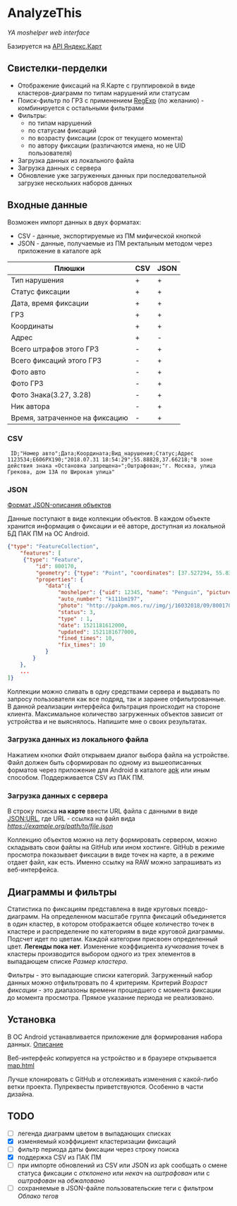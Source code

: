 # AnalyzeThis
_YA moshelper web interface_

Базируется на [API Яндекс.Карт](https://tech.yandex.ru/maps/)

## Свистелки-перделки
* Отображение фиксаций на Я.Карте с группировкой в виде кластеров-диаграмм по типам нарушений или статусам
* Поиск-фильтр по ГРЗ с применением [RegExp](https://developer.mozilla.org/en-US/docs/Web/JavaScript/Reference/Global_Objects/RegExp) (по желанию) - комбинируется с остальными фильтрами
* Фильтры:
  * по типам нарушений
  * по статусам фиксаций
  * по возрасту фиксации (срок от текущего момента)
  * по автору фиксации (различаются имена, но не UID пользователя)
 * Загрузка данных из локального файла
 * Загрузка данных с сервера
 * Обновление уже загруженных данных при последовательной загрузке нескольких наборов данных
 
 ## Входные данные
 Возможен импорт данных в двух форматах:
 * CSV - данные, экспортируемые из ПМ мифической кнопкой
 * JSON - данные, получаемые из ПМ ректальным методом через приложение в каталоге apk
 
Плюшки|CSV|JSON
------|---|----
Тип нарушения|+|+
Статус фиксации|+|+
Дата, время фиксации|+|+
ГРЗ|+|+
Координаты|+|+
Адрес|+|-
Всего штрафов этого ГРЗ|-|+
Всего фиксаций этого ГРЗ|-|+
Фото авто|-|+
Фото ГРЗ|-|+
Фото Знака(3.27, 3.28)|-|+
Ник автора|-|+
Время, затраченное на фиксацию|-|+
 
### CSV 
```csv 
 ID;"Номер авто";Дата;Координата;Вид_нарушения;Статус;Адрес
1123534;E606PX190;"2018.07.31 18:54:29";55.88828,37.66218;"В зоне действия знака «Остановка запрещена»";Оштрафован;"г. Москва, улица Грекова, дом 13А по Широкая улица"
```
### JSON
 [Формат JSON-описания объектов](https://tech.yandex.ru/maps/doc/jsapi/2.1/dg/concepts/object-manager/frontend-docpage/#concept_csl_v4p_fbb)

Данные поступают в виде коллекции объектов. 
В каждом объекте хранится информация о фиксации и её авторе, доступная из локальной БД ПАК ПМ на ОС Android. 

```json
{"type": "FeatureCollection",
    "features": [
     {"type": "Feature", 
         "id": 800170, 
         "geometry": {"type": "Point", "coordinates": [37.527294, 55.83938]}, 
         "properties": {
            "data":{
                "moshelper": {"uid": 12345, "name": "Penguin", "picture": "http://pakpm.mos.ru/img/ava/c4d5aad4d24a2b093a5564fa547a46b8.jpeg" },
                "auto_number": "k111bm197",
                "photo": "http://pakpm.mos.ru//img/j/16032018/09/800170/small/672004aa346f1b3a3d5aa6a236d5ac0b.jpeg",
                "status": 3,
                "type" : 1,
                "date": 1521181612000,
                "updated": 1521181677000,
                "fined_times": 10,
                "fix_times": 10
            }
        }
    },   
    ...
]}

```
Коллекции можно сливать в одну средствами сервера и выдавать по запросу пользователя как все подряд, так и заранее отфильтрованные. В данной реализации интерфейса фильтрация происходит на стороне клиента. Максимальное количество загруженных объектов зависит от устройства и не выяснялось. Напишите мне о своих результатах.

### Загрузка данных из локального файла
Нажатием кнопки _Файл_ открываем диалог выбора файла на устройстве. Файл должен быть сформирован по одному из вышеописанных форматов через приложение для Android в каталоге [apk](/apk) или иным способом. Поддерживается CSV из ПАК ПМ.

### Загрузка данных с сервера
В строку поиска **на карте** ввести URL файла с данными в виде <JSON:URL>, где URL - ссылка на файл вида _https://example.org/path/to/file.json_

Коллекцию объектов можно на лету формировать сервером, можно складывать свои файлы на GitHub или ином хостинге. GitHub в режиме просмотра показывает фиксации в виде точек на карте, а в режиме <RAW> отдает файл, как есть. Именно ссылку на RAW можно запрашивать из веб-интерфейса.
  
## Диаграммы и фильтры
Статистика по фиксациям представлена в виде круговых псевдо-диаграмм. На определенном масштабе группа фиксаций объединяется в один кластер, в котором отображается общее количество точек в кластере и распределение по категориям в виде круговой диаграммы. Подсчет идет по цветам. Каждой категории присвоен определенный цвет. **Легенды пока нет**. Изменение коэффициента _кучкования_ точек в кластеры производится выбором одного из трех элементов в выпадающем списке _Размер кластера_.

Фильтры - это выпадающие списки категорий. Загруженный набор данных можно отфильтровать по 4 критериям. Критерий _Возраст фиксации_ - это диапазоны времени прошедшего с момента фиксации до момента просмотра. Прямое указание периода не реализовано.

## Установка
В ОС Android устанавливается приложение для формирования набора данных. [Описание](https://telegra.ph/Kabinetec-nuzhnyj-v30-07-05)

Веб-интерфейс копируется на устройство и в браузере открывается [map.html](/map.html)

Лучше клонировать с GitHub и отслеживать изменения с какой-либо ветки проекта. Пулреквесты приветствуются. Особенно в части дизайна.

## TODO
- [ ] легенда диаграмм цветом в выпадающих списках
- [x] изменяемый коэффициент кластеризации фиксаций
- [ ] фильтр периода даты фиксации через строку поиска
- [x] поддержка CSV из ПАК ПМ
- [ ] при импорте обновлений из CSV или JSON из apk сообщать о смене статуса фиксации с _отклонено_ или _некач_ на _оштрафован_ или с _оштрафован_ на _обжаловано_
- [ ] сохраняемые в JSON-файле пользовательские теги с фильтром _Облако тегов_
